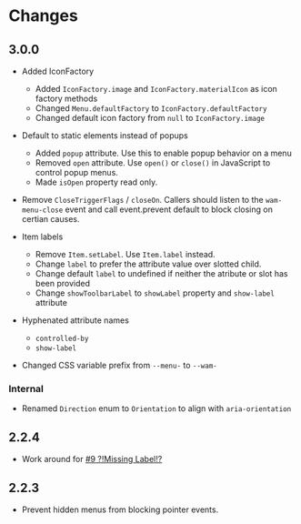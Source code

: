 # Changes

## 3.0.0

- Added IconFactory
  - Added `IconFactory.image` and `IconFactory.materialIcon` as icon factory methods
  - Changed `Menu.defaultFactory` to `IconFactory.defaultFactory`
  - Changed default icon factory from `null` to  `IconFactory.image`

- Default to  static elements instead of popups
  - Added `popup` attribute.  Use this to enable popup behavior on a menu
  - Removed `open` attribute. Use `open()` or `close()` in JavaScript to control popup menus.
  - Made `isOpen` property read only.

- Remove `CloseTriggerFlags` / `closeOn`.  Callers should listen to the `wam-menu-close` event and call event.prevent default to block closing on certian causes.

- Item labels
  - Remove `Item.setLabel`.  Use `Item.label` instead.
  - Change `label` to prefer the attribute value over slotted child.
  - Change default `label` to undefined if neither the atribute or slot has been provided
  - Change `showToolbarLabel` to `showLabel` property and `show-label` attribute

- Hyphenated attribute names
  - `controlled-by`
  - `show-label`

- Changed CSS variable prefix from `--menu-` to `--wam-`

### Internal
- Renamed `Direction` enum to `Orientation` to align with `aria-orientation`


## 2.2.4 
- Work around for [#9 ?!Missing Label!? ](https://github.com/angrycat9000/webapp-menu/issues/9)

## 2.2.3
- Prevent hidden menus from blocking pointer events.

